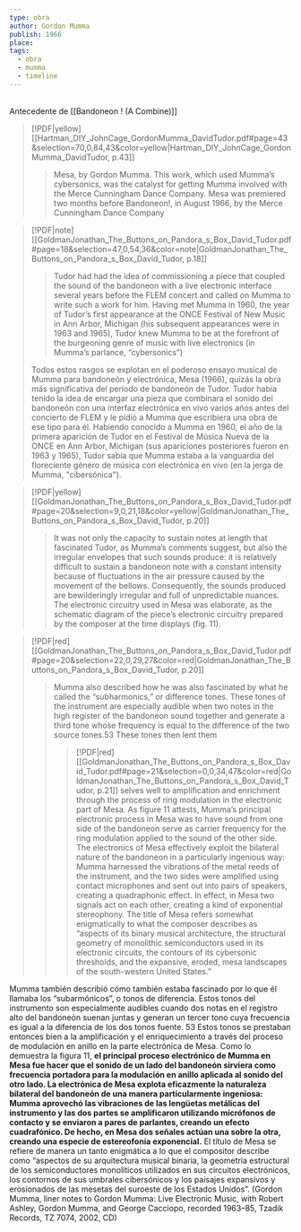 ```yaml
---
type: obra
author: Gordon Mumma
publish: 1966
place: 
tags:
  - obra
  - mumma
  - timeline
---
```

<span  
class='ob-timelines'  
data-date='1966-04-01-00'  
data-title='Mesa'
data-img="https://spiralcage.wordpress.com/wp-content/uploads/2021/06/68d17-mesa-setup.png?w=694"
data-type='range'  
data-end='1966-12-01-00'>  
</span>
Antecedente de [[Bandoneon ! (A Combine)]]
> [!PDF|yellow] [[Hartman_DIY_JohnCage_GordonMumma_DavidTudor.pdf#page=43&selection=70,0,84,43&color=yellow|Hartman_DIY_JohnCage_GordonMumma_DavidTudor, p.43]]
> > Mesa, by Gordon Mumma. This work, which used Mumma’s cybersonics, was the catalyst for getting Mumma involved with the Merce Cunningham Dance Company. Mesa was premiered two months before Bandoneon!, in August 1966, by the Merce Cunningham Dance Company

> [!PDF|note] [[GoldmanJonathan_The_Buttons_on_Pandora_s_Box_David_Tudor.pdf#page=18&selection=47,0,54,36&color=note|GoldmanJonathan_The_Buttons_on_Pandora_s_Box_David_Tudor, p.18]]
> > Tudor had had the idea of commissioning a piece that coupled the sound of the bandoneon with a live electronic interface several years before the FLEM concert and called on Mumma to write such a work for him. Having met Mumma in 1960, the year of Tudor’s first appearance at the ONCE Festival of New Music in Ann Arbor, Michigan (his subsequent appearances were in 1963 and 1965), Tudor knew Mumma to be at the forefront of the burgeoning genre of music with live electronics (in Mumma’s parlance, “cybersonics”)
> 
> Todos estos rasgos se explotan en el poderoso ensayo musical de Mumma para bandoneón y electrónica, Mesa (1966), quizás la obra más significativa del período de bandoneón de Tudor. Tudor había tenido la idea de encargar una pieza que combinara el sonido del bandoneón con una interfaz electrónica en vivo varios años antes del concierto de FLEM y le pidió a Mumma que escribiera una obra de ese tipo para él. Habiendo conocido a Mumma en 1960, el año de la primera aparición de Tudor en el Festival de Música Nueva de la ONCE en Ann Arbor, Michigan (sus apariciones posteriores fueron en 1963 y 1965), Tudor sabía que Mumma estaba a la vanguardia del floreciente género de música con electrónica en vivo (en la jerga de Mumma, "cibersónica").

> [!PDF|yellow] [[GoldmanJonathan_The_Buttons_on_Pandora_s_Box_David_Tudor.pdf#page=20&selection=9,0,21,18&color=yellow|GoldmanJonathan_The_Buttons_on_Pandora_s_Box_David_Tudor, p.20]]
> > It was not only the capacity to sustain notes at length that fascinated Tudor, as Mumma’s comments suggest, but also the irregular envelopes that such sounds produce: it is relatively difficult to sustain a bandoneon note with a constant intensity because of fluctuations in the air pressure caused by the movement of the bellows. Consequently, the sounds produced are bewilderingly irregular and full of unpredictable nuances. The electronic circuitry used in Mesa was elaborate, as the schematic diagram of the piece’s electronic circuitry prepared by the composer at the time displays (fig. 11).


> [!PDF|red] [[GoldmanJonathan_The_Buttons_on_Pandora_s_Box_David_Tudor.pdf#page=20&selection=22,0,29,27&color=red|GoldmanJonathan_The_Buttons_on_Pandora_s_Box_David_Tudor, p.20]]
> > Mumma also described how he was also fascinated by what he called the “subharmonics,” or difference tones. These tones of the instrument are especially audible when two notes in the high register of the bandoneon sound together and generate a third tone whose frequency is equal to the difference of the two source tones.53 These tones then lent them
> > > [!PDF|red] [[GoldmanJonathan_The_Buttons_on_Pandora_s_Box_David_Tudor.pdf#page=21&selection=0,0,34,47&color=red|GoldmanJonathan_The_Buttons_on_Pandora_s_Box_David_Tudor, p.21]]
> > selves well to amplification and enrichment through the process of ring modulation in the electronic part of Mesa. As figure 11 attests, Mumma’s principal electronic process in Mesa was to have sound from one side of the bandoneon serve as carrier frequency for the ring modulation applied to the sound of the other side. The electronics of Mesa effectively exploit the bilateral nature of the bandoneon in a particularly ingenious way: Mumma harnessed the vibrations of the metal reeds of the instrument, and the two sides were amplified using contact microphones and sent out into pairs of speakers, creating a quadraphonic effect. In effect, in Mesa two signals act on each other, creating a kind of exponential stereophony. The title of Mesa refers somewhat enigmatically to what the composer describes as “aspects of its binary musical architecture, the structural geometry of monolithic semiconductors used in its electronic circuits, the contours of its cybersonic thresholds, and the expansive, eroded, mesa landscapes of the south-western United States.”
> 
> 
Mumma también describió cómo también estaba fascinado por lo que él llamaba los “subarmónicos”, o tonos de diferencia. Estos tonos del instrumento son especialmente audibles cuando dos notas en el registro alto del bandoneón suenan juntas y generan un tercer tono cuya frecuencia es igual a la diferencia de los dos tonos fuente. 53 Estos tonos se prestaban entonces bien a la amplificación y el enriquecimiento a través del proceso de modulación en anillo en la parte electrónica de Mesa. Como lo demuestra la figura 11, **el principal proceso electrónico de Mumma en Mesa fue hacer que el sonido de un lado del bandoneón sirviera como frecuencia portadora para la modulación en anillo aplicada al sonido del otro lado. La electrónica de Mesa explota eficazmente la naturaleza bilateral del bandoneón de una manera particularmente ingeniosa: Mumma aprovechó las vibraciones de las lengüetas metálicas del instrumento y las dos partes se amplificaron utilizando micrófonos de contacto y se enviaron a pares de parlantes, creando un efecto cuadrafónico. De hecho, en Mesa dos señales actúan una sobre la otra, creando una especie de estereofonía exponencial.** El título de Mesa se refiere de manera un tanto enigmática a lo que el compositor describe como “aspectos de su arquitectura musical binaria, la geometría estructural de los semiconductores monolíticos utilizados en sus circuitos electrónicos, los contornos de sus umbrales cibersónicos y los paisajes expansivos y erosionados de las mesetas del suroeste de los Estados Unidos”. (Gordon Mumma, liner notes to Gordon Mumma: Live Electronic Music, with Robert Ashley, Gordon Mumma, and George Cacciopo, recorded 1963–85, Tzadik Records, TZ 7074, 2002, CD)



